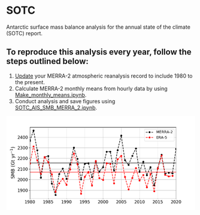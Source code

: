 # SOTC
Antarctic surface mass balance analysis for the annual state of the climate (SOTC) report. 

## To reproduce this analysis every year, follow the steps outlined below:
1. [Update](https://github.com/EricKeenan/download_MERRA2) your MERRA-2 atmospheric reanalysis record to include 1980 to the present. 
2. Calculate MERRA-2 monthly means from hourly data by using [Make_monthly_means.ipynb](https://github.com/EricKeenan/SOTC/blob/master/Make_monthly_means.ipynb).
3. Conduct analysis and save figures using [SOTC_AIS_SMB_MERRA_2.ipynb](https://github.com/EricKeenan/SOTC/blob/master/SOTC_AIS_SMB_MERRA_2.ipynb).

![](figures/SMB_Timeseries.png)
